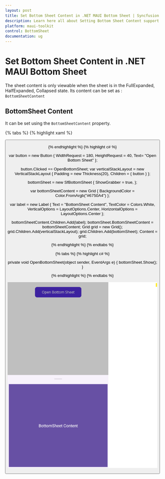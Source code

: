 ```yaml
---
layout: post
title: Set Bottom Sheet Content in .NET MAUI Bottom Sheet | Syncfusion
description: Learn here all about Setting Bottom Sheet Content support in Syncfusion .NET MAUI Bottom Sheet (SfBottomSheet) control.
platform: maui-toolkit
control: BottomSheet
documentation: ug
---
```


# Set Bottom Sheet Content in .NET MAUI Bottom Sheet

The sheet content is only viewable when the sheet is in the FullExpanded, HalfExpanded, Collapsed state. Its content can be set as : `BottomSheetContent`

## BottomSheet Content

It can be set using the `BottomSheetContent` property.

{% tabs %}
{% highlight xaml %}

<Grid>
     <VerticalStackLayout Padding="20">
         <Button Text="Open Bottom Sheet" WidthRequest="180" HeightRequest="40" Clicked="OpenBottomSheet"/>
     </VerticalStackLayout>
     <bottomSheet:SfBottomSheet ShowGrabber="True" x:Name="bottomSheet">
         <bottomSheet:SfBottomSheet.BottomSheetContent>
             <Grid BackgroundColor="#6750A4">
                 <Label Text="BottomSheet Content"  TextColor="White" VerticalOptions="Center" HorizontalOptions="Center"/>
             </Grid>
         </bottomSheet:SfBottomSheet.BottomSheetContent>
     </bottomSheet:SfBottomSheet>
</Grid>
	
{% endhighlight %}
{% highlight c# %}

var button = new Button
{
    WidthRequest = 180,
    HeightRequest = 40,
    Text= "Open Bottom Sheet"
};

button.Clicked += OpenBottomSheet;
var verticalStackLayout = new VerticalStackLayout
{
    Padding = new Thickness(20),
    Children = { button }
};

bottomSheet = new SfBottomSheet
{
    ShowGrabber = true,
};

var bottomSheetContent = new Grid
{
    BackgroundColor = Color.FromArgb("#6750A4")
};

var label = new Label
{
    Text = "BottomSheet Content",
    TextColor = Colors.White,
    VerticalOptions = LayoutOptions.Center,
    HorizontalOptions = LayoutOptions.Center
};

bottomSheetContent.Children.Add(label);
bottomSheet.BottomSheetContent = bottomSheetContent;
Grid grid = new Grid();
grid.Children.Add(verticalStackLayout);
grid.Children.Add(bottomSheet);
Content = grid;
  
{% endhighlight %}
{% endtabs %}

{% tabs %}
{% highlight c# %}

private void OpenBottomSheet(object sender, EventArgs e)
{
    bottomSheet.Show();
}

{% endhighlight %}
{% endtabs %}

![BottomSheetContent Image for BottomSheet](images/BottomSheetContent.png)